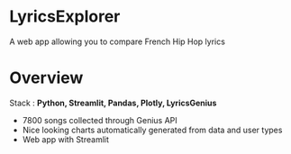 # LyricsExplorer
A web app allowing you to compare French Hip Hop lyrics

# Overview

Stack : **Python, Streamlit, Pandas, Plotly, LyricsGenius**

* 7800 songs collected through Genius API
* Nice looking charts automatically generated from data and user types
* Web app with Streamlit

